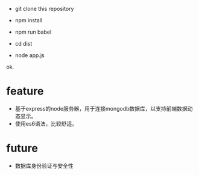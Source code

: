- git clone this repository

- npm install

- npm run babel

- cd dist

- node app.js

ok.


# feature
- 基于express的node服务器，用于连接mongodb数据库，以支持前端数据动态显示。
- 使用es6语法，比较舒适。

# future
- 数据库身份验证与安全性
